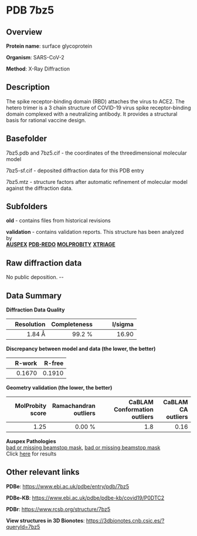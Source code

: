 # PDB 7bz5

## Overview

**Protein name**: surface glycoprotein

**Organism**: SARS-CoV-2

**Method**: X-Ray Diffraction

## Description

The spike receptor-binding domain (RBD) attaches the virus to ACE2. The hetero trimer is a 3 chain structure of COVID-19 virus spike receptor-binding domain complexed with a neutralizing antibody. It provides a structural basis for rational vaccine design.

## Basefolder

7bz5.pdb and 7bz5.cif - the coordinates of the threedimensional molecular model

7bz5-sf.cif - deposited diffraction data for this PDB entry

7bz5.mtz - structure factors after automatic refinement of molecular model against the diffraction data.

## Subfolders



**old** - contains files from historical revisions

**validation** - contains validation reports. This structure has been analyzed by <br>[**AUSPEX**](https://github.com/thorn-lab/coronavirus_structural_task_force/tree/master/pdb/surface_glycoprotein/SARS-CoV-2/7bz5/validation/auspex) [**PDB-REDO**](https://github.com/thorn-lab/coronavirus_structural_task_force/tree/master/pdb/surface_glycoprotein/SARS-CoV-2/7bz5/validation/pdb-redo) [**MOLPROBITY**](https://github.com/thorn-lab/coronavirus_structural_task_force/tree/master/pdb/surface_glycoprotein/SARS-CoV-2/7bz5/validation/molprobity) [**XTRIAGE**](https://github.com/thorn-lab/coronavirus_structural_task_force/blob/master/pdb/surface_glycoprotein/SARS-CoV-2/7bz5/validation/Xtriage_output.log)   



## Raw diffraction data

No public deposition. --<br> 

## Data Summary
**Diffraction Data Quality**

|   | Resolution | Completeness| I/sigma |
|---|-------------:|----------------:|--------------:|
|   |1.84 Å|99.2  %|<img width=50/>16.90|

**Discrepancy between model and data (the lower, the better)**

|   | **R-work**| **R-free**   
|---|-------------:|----------------:|           
||  0.1670|  0.1910|

**Geometry validation (the lower, the better)**

|   |**MolProbity<br>score**| **Ramachandran<br>outliers** | **CaBLAM<br>Conformation outliers** | **CaBLAM<br>CA outliers** |
|---|-------------:|----------------:|----------------:|----------------:|
||  1.25|  0.00 %|1.8|0.16|

**Auspex Pathologies**<br> [bad or missing beamstop mask](https://www.auspex.de/pathol/#2), [bad or missing beamstop mask](https://www.auspex.de/pathol/#2)<br>Click [here](https://github.com/thorn-lab/coronavirus_structural_task_force/blob/master/pdb/surface_glycoprotein/SARS-CoV-2/7bz5/validation/auspex/7bz5_auspex_comments.txt)  for results

 



## Other relevant links 
**PDBe**:  https://www.ebi.ac.uk/pdbe/entry/pdb/7bz5

**PDBe-KB**: https://www.ebi.ac.uk/pdbe/pdbe-kb/covid19/P0DTC2 
 
**PDBr**: https://www.rcsb.org/structure/7bz5 

**View structures in 3D Bionotes**: https://3dbionotes.cnb.csic.es/?queryId=7bz5

